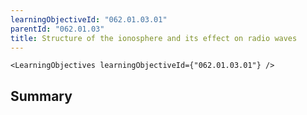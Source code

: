 ```yaml
---
learningObjectiveId: "062.01.03.01"
parentId: "062.01.03"
title: Structure of the ionosphere and its effect on radio waves
---
```


```tsx eval
<LearningObjectives learningObjectiveId={"062.01.03.01"} />
```

## Summary
